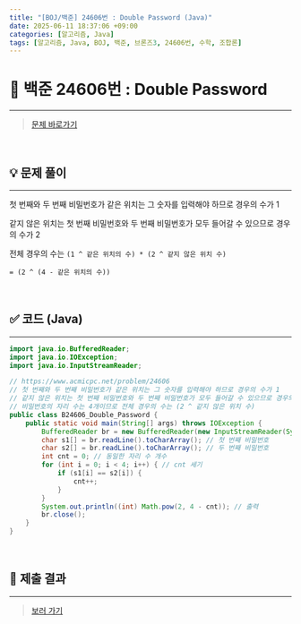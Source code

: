 ```yaml
---
title: "[BOJ/백준] 24606번 : Double Password (Java)"
date: 2025-06-11 18:37:06 +09:00
categories: [알고리즘, Java]
tags: [알고리즘, Java, BOJ, 백준, 브론즈3, 24606번, 수학, 조합론]
---
```


<!-- ========================================================================== -->

# 📘 백준 24606번 : Double Password

---

> [문제 바로가기](https://www.acmicpc.net/problem/24606)

<br>

<!-- ========================================================================== -->

## 💡 문제 풀이

---

첫 번째와 두 번째 비밀번호가 같은 위치는 그 숫자를 입력해야 하므로 경우의 수가 1

같지 않은 위치는 첫 번째 비밀번호와 두 번째 비밀번호가 모두 들어갈 수 있으므로 경우의 수가 2

전체 경우의 수는 `(1 ^ 같은 위치의 수) * (2 ^ 같지 않은 위치 수)`

`= (2 ^ (4 - 같은 위치의 수))`

<br>

<!-- ========================================================================== -->

## ✅ 코드 (Java)

---

```java
import java.io.BufferedReader;
import java.io.IOException;
import java.io.InputStreamReader;

// https://www.acmicpc.net/problem/24606
// 첫 번째와 두 번째 비밀번호가 같은 위치는 그 숫자를 입력해야 하므로 경우의 수가 1
// 같지 않은 위치는 첫 번째 비밀번호와 두 번째 비밀번호가 모두 들어갈 수 있으므로 경우의 수가 2
// 비밀번호의 자리 수는 4개이므로 전체 경우의 수는 (2 ^ 같지 않은 위치 수)
public class B24606_Double_Password {
	public static void main(String[] args) throws IOException {
		BufferedReader br = new BufferedReader(new InputStreamReader(System.in));
		char s1[] = br.readLine().toCharArray(); // 첫 번째 비밀번호
		char s2[] = br.readLine().toCharArray(); // 두 번째 비밀번호
		int cnt = 0; // 동일한 자리 수 개수
		for (int i = 0; i < 4; i++) { // cnt 세기
			if (s1[i] == s2[i]) {
				cnt++;
			}
		}
		System.out.println((int) Math.pow(2, 4 - cnt)); // 출력
		br.close();
	}
}
```

<br>

<!-- ========================================================================== -->

## 💾 제출 결과

---

> [보러 가기](https://www.acmicpc.net/status?from_mine=1&problem_id=24606&user_id=juyn2000)

<br>

<!-- ========================================================================== -->

<!-- ## 🧩 새롭게 알게 된 점

---



<br> -->

<!-- ========================================================================== -->

<!--

## 🔗 참고한 자료

---

- []()

- []()

<br>
-->

